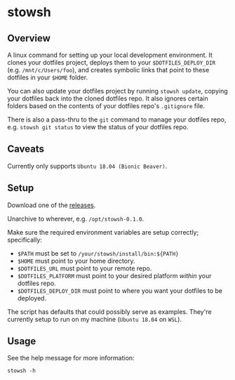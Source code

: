 # stowsh

## Overview
A linux command for setting up your local development environment. It clones your dotfiles project, deploys them to your `$DOTFILES_DEPLOY_DIR` (e.g. `/mnt/c/Users/foo`), and creates symbolic links that point to these dotfiles in your `$HOME` folder.

You can also update your dotfiles project by running `stowsh update`, copying your dotfiles back into the cloned dotfiles repo. It also ignores certain folders based on the contents of your dotfiles repo's `.gitignore` file.

There is also a pass-thru to the `git` command to manage your dotfiles repo, e.g. `stowsh git status` to view the status of your dotfiles repo.

## Caveats

Currently only supports `Ubuntu 18.04 (Bionic Beaver)`.

## Setup

Download one of the [releases](stowsh/releases).

Unarchive to wherever, e.g. `/opt/stowsh-0.1.0`.

Make sure the required environment variables are setup correctly; specifically:

* `$PATH` must be set to `/your/stowsh/install/bin:${PATH}`
* `$HOME` must point to your home directory.
* `$DOTFILES_URL` must point to your remote repo.
* `$DOTFILES_PLATFORM` must point to your desired platform _within_ your dotfiles repo.
* `$DOTFILES_DEPLOY_DIR` must point to where you want your dotfiles to be deployed.

The script has defaults that could possibly serve as examples. They're currently setup to run on my machine (`Ubuntu 18.04` on `WSL`).

## Usage
See the help message for more information:

```
stowsh -h
```

